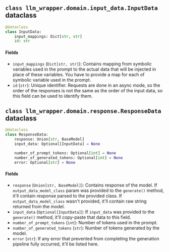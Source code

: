 ## `class llm_wrapper.domain.input_data.InputData` dataclass
```python
@dataclass
class InputData:
    input_mappings: Dict[str, str]
    id: str
```
#### Fields
- `input_mappings` (`Dict[str, str]`): Contains mapping from symbolic variables used in the prompt to the actual data
  that will be injected in place of these variables. You have to provide a map for each of symbolic variable used
  in the prompt. 
- `id` (`str`): Unique identifier. Requests are done in an async mode, so the order of the responses is not the same
   as the order of the input data, so this field can be used to identify them.

## `class llm_wrapper.domain.response.ResponseData` dataclass
```python
@dataclass
class ResponseData:
    response: Union[str, BaseModel]
    input_data: Optional[InputData] = None

    number_of_prompt_tokens: Optional[int] = None
    number_of_generated_tokens: Optional[int] = None
    error: Optional[str] = None
```
#### Fields
- `response` (`Union[str, BaseModel]`): Contains response of the model. If `output_data_model_class` param was provided
  to the `generate()` method, it'll contain response parsed to the provided class. If `output_data_model_class` wasn't
  provided, it'll contain raw string returned from the model. 
- `input_data` (`Optional[InputData]`): If `input_data` was provided to the `generate()` method, it'll copy-paste that
  data to this field.
- `number_of_prompt_tokens` (`int`): Number of tokens used in the prompt.
- `number_of_generated_tokens` (`str`): Number of tokens generated by the model. 
- `error` (`str`): If any error that prevented from completing the generation pipeline fully occurred, it'll be listed
   here.


